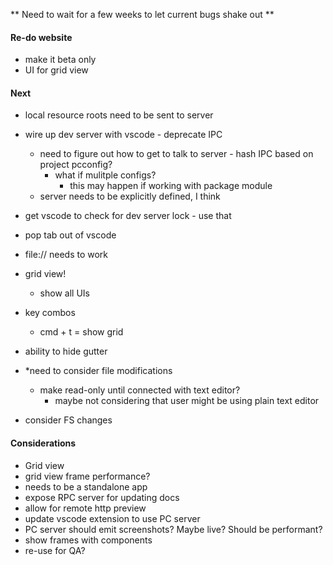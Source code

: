 ** Need to wait for a few weeks to let current bugs shake out **

#### Re-do website

- make it beta only
- UI for grid view


#### Next

- local resource roots need to be sent to server

- wire up dev server with vscode - deprecate IPC
  - need to figure out how to get to talk to server - hash IPC based on project pcconfig?
    - what if mulitple configs?
      - this may happen if working with package module
  - server needs to be explicitly defined, I think
- get vscode to check for dev server lock - use that
- pop tab out of vscode 
- file:// needs to work

- grid view!
  - show all UIs

- key combos
  - cmd + t = show grid

- ability to hide gutter

- *need to consider file modifications
  - make read-only until connected with text editor?
    - maybe not considering that user might be using plain text editor

- consider FS changes

#### Considerations

- Grid view
- grid view frame performance? 
- needs to be a standalone app
- expose RPC server for updating docs
- allow for remote http preview
- update vscode extension to use PC server
- PC server should emit screenshots? Maybe live? Should be performant?
- show frames with components
- re-use for QA?

